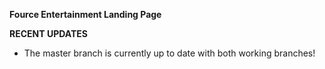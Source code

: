 **Fource Entertainment Landing Page**

**RECENT UPDATES**
- The master branch is currently up to date with both working branches!

